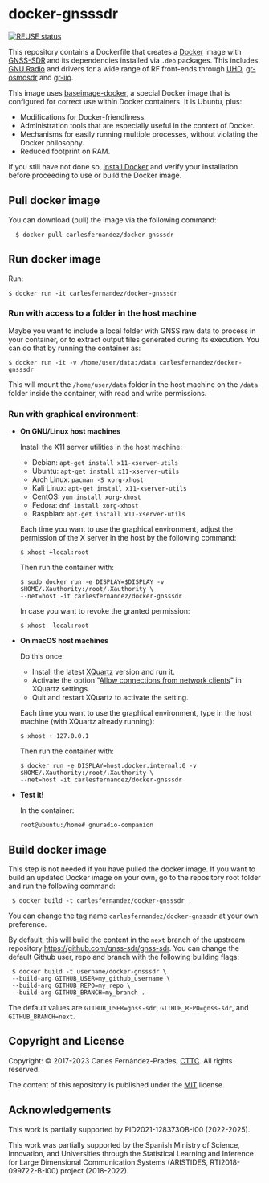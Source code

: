 <!-- prettier-ignore-start -->
[comment]: # (
SPDX-License-Identifier: MIT
)

[comment]: # (
SPDX-FileCopyrightText: 2017-2023 Carles Fernandez-Prades <carles.fernandez@cttc.es>
)
<!-- prettier-ignore-end -->

# docker-gnsssdr

[![REUSE status](https://api.reuse.software/badge/github.com/carlesfernandez/docker-gnsssdr)](https://api.reuse.software/info/github.com/carlesfernandez/docker-gnsssdr)

This repository contains a Dockerfile that creates a
[Docker](https://www.docker.com/) image with [GNSS-SDR](https://gnss-sdr.org)
and its dependencies installed via `.deb` packages. This includes
[GNU Radio](https://gnuradio.org/) and drivers for a wide range of RF front-ends
through [UHD](https://github.com/EttusResearch/uhd),
[gr-osmosdr](https://osmocom.org/projects/gr-osmosdr/wiki/GrOsmoSDR) and
[gr-iio](https://github.com/analogdevicesinc/gr-iio).

This image uses [baseimage-docker](https://github.com/phusion/baseimage-docker),
a special Docker image that is configured for correct use within Docker
containers. It is Ubuntu, plus:

- Modifications for Docker-friendliness.
- Administration tools that are especially useful in the context of Docker.
- Mechanisms for easily running multiple processes, without violating the Docker
  philosophy.
- Reduced footprint on RAM.

If you still have not done so,
[install Docker](https://docs.docker.com/get-started/#set-up-your-docker-environment)
and verify your installation before proceeding to use or build the Docker image.

## Pull docker image

You can download (pull) the image via the following command:

      $ docker pull carlesfernandez/docker-gnsssdr

## Run docker image

Run:

    $ docker run -it carlesfernandez/docker-gnsssdr

### Run with access to a folder in the host machine

Maybe you want to include a local folder with GNSS raw data to process in your
container, or to extract output files generated during its execution. You can do
that by running the container as:

    $ docker run -it -v /home/user/data:/data carlesfernandez/docker-gnsssdr

This will mount the `/home/user/data` folder in the host machine on the `/data`
folder inside the container, with read and write permissions.

### Run with graphical environment:

- **On GNU/Linux host machines**

  Install the X11 server utilities in the host machine:

  - Debian: `apt-get install x11-xserver-utils`
  - Ubuntu: `apt-get install x11-xserver-utils`
  - Arch Linux: `pacman -S xorg-xhost`
  - Kali Linux: `apt-get install x11-xserver-utils`
  - CentOS: `yum install xorg-xhost`
  - Fedora: `dnf install xorg-xhost`
  - Raspbian: `apt-get install x11-xserver-utils`

  Each time you want to use the graphical environment, adjust the permission of
  the X server in the host by the following command:

      $ xhost +local:root

  Then run the container with:

      $ sudo docker run -e DISPLAY=$DISPLAY -v $HOME/.Xauthority:/root/.Xauthority \
      --net=host -it carlesfernandez/docker-gnsssdr

  In case you want to revoke the granted permission:

      $ xhost -local:root

- **On macOS host machines**

  Do this once:

  - Install the latest [XQuartz](https://www.xquartz.org/) version and run it.
  - Activate the option
    "[Allow connections from network clients](https://blogs.oracle.com/oraclewebcentersuite/running-gui-applications-on-native-docker-containers-for-mac)"
    in XQuartz settings.
  - Quit and restart XQuartz to activate the setting.

  Each time you want to use the graphical environment, type in the host machine
  (with XQuartz already running):

      $ xhost + 127.0.0.1

  Then run the container with:

      $ docker run -e DISPLAY=host.docker.internal:0 -v $HOME/.Xauthority:/root/.Xauthority \
      --net=host -it carlesfernandez/docker-gnsssdr

- **Test it!**

  In the container:

      root@ubuntu:/home# gnuradio-companion

## Build docker image

This step is not needed if you have pulled the docker image. If you want to
build an updated Docker image on your own, go to the repository root folder and
run the following command:

     $ docker build -t carlesfernandez/docker-gnsssdr .

You can change the tag name `carlesfernandez/docker-gnsssdr` at your own
preference.

By default, this will build the content in the `next` branch of the upstream
repository https://github.com/gnss-sdr/gnss-sdr. You can change the default
Github user, repo and branch with the following building flags:

     $ docker build -t username/docker-gnsssdr \
     --build-arg GITHUB_USER=my_github_username \
     --build-arg GITHUB_REPO=my_repo \
     --build-arg GITHUB_BRANCH=my_branch .

The default values are `GITHUB_USER=gnss-sdr`, `GITHUB_REPO=gnss-sdr`, and
`GITHUB_BRANCH=next`.

## Copyright and License

Copyright: &copy; 2017-2023 Carles Fern&aacute;ndez-Prades,
[CTTC](https://www.cttc.cat). All rights reserved.

The content of this repository is published under the [MIT](./LICENSE) license.

## Acknowledgements

This work is partially supported by PID2021-128373OB-I00 (2022-2025).

This work was partially supported by the Spanish Ministry of Science,
Innovation, and Universities through the Statistical Learning and Inference for
Large Dimensional Communication Systems (ARISTIDES, RTI2018-099722-B-I00)
project (2018-2022).
